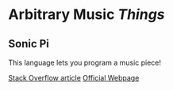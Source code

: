 # Arbitrary Music *Things*

## Sonic Pi

This language lets you program a music piece!

[Stack Overflow article](https://stackoverflow.blog/2020/01/29/the-live-coding-language-that-lets-you-be-an-actual-rock-star/?utm_source=Iterable&utm_medium=email&utm_campaign=the_overflow_newsletter&utm_content=02-03-20)
[Official Webpage](https://sonic-pi.net/)
